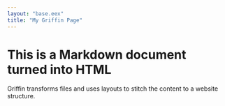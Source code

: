 ```yaml
---
layout: "base.eex"
title: "My Griffin Page"
---
```

# This is a Markdown document turned into HTML
Griffin transforms files and uses layouts to stitch the content to a website structure.